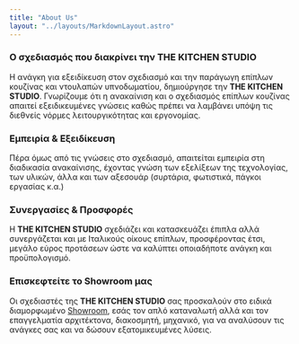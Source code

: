 ```yaml
---
title: "About Us"
layout: "../layouts/MarkdownLayout.astro"
---
```


### Ο σχεδιασμός που διακρίνει την THE KITCHEN STUDIO
Η ανάγκη για εξειδίκευση στον σχεδιασμό και την παράγωγη επίπλων κουζίνας και ντουλαπών υπνοδωματίου, δημιούργησε την **THE KITCHEN STUDIO**. Γνωρίζουμε ότι η ανακαίνιση και ο σχεδιασμός επίπλων κουζίνας απαιτεί εξειδικευμένες γνώσεις καθώς πρέπει να λαμβάνει υπόψη τις διεθνείς νόρμες λειτουργικότητας και εργονομίας.

### Εμπειρία & Εξειδίκευση
Πέρα όμως από τις γνώσεις στο σχεδιασμό, απαιτείται εμπειρία στη διαδικασία ανακαίνισης, έχοντας γνώση των εξελίξεων της τεχνολογίας, των υλικών, άλλα και των αξεσουάρ (συρτάρια, φωτιστικά, πάγκοι εργασίας κ.α.)

### Συνεργασίες & Προσφορές
Η **THE KITCHEN STUDIO** σχεδιάζει και κατασκευάζει έπιπλα αλλά συνεργάζεται και με Ιταλικούς οίκους επίπλων, προσφέροντας έτσι, μεγάλο εύρος προτάσεων ώστε να καλύπτει οποιαδήποτε ανάγκη και προϋπολογισμό.

### Επισκεφτείτε το Showroom μας
Οι σχεδιαστές της **THE KITCHEN STUDIO** σας προσκαλούν στο ειδικά διαμορφωμένο [Showroom](/showroom), εσάς τον απλό καταναλωτή αλλά και τον επαγγελματία αρχιτέκτονα, διακοσμητή, μηχανικό, για να αναλύσουν τις ανάγκες σας και να δώσουν εξατομικευμένες λύσεις.
